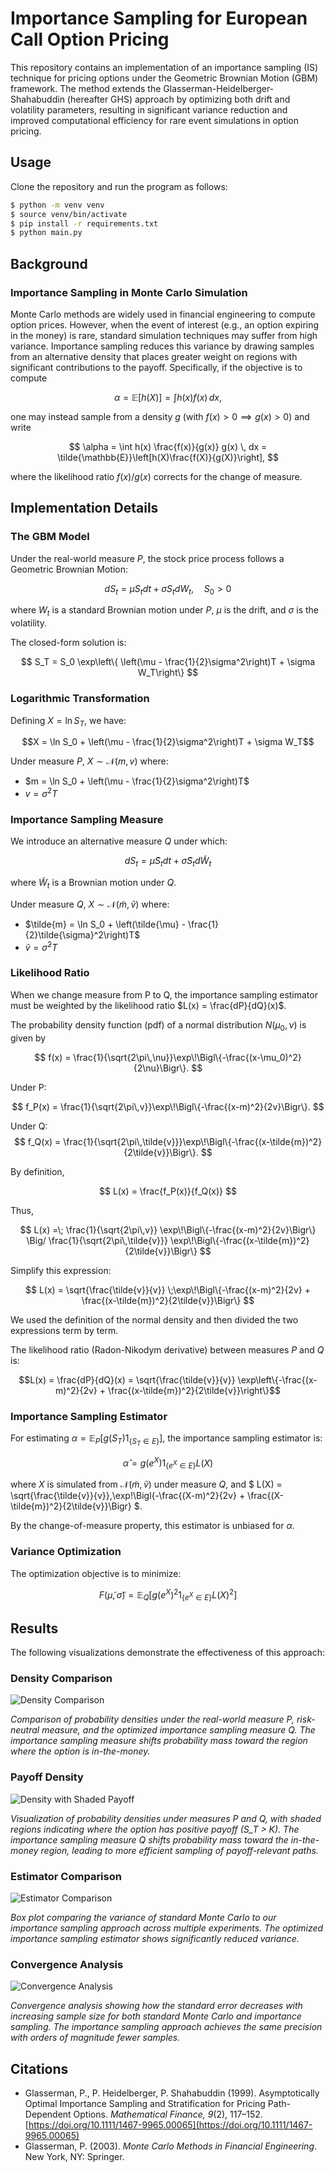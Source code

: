 # Importance Sampling for European Call Option Pricing

This repository contains an implementation of an importance sampling (IS) technique for pricing options under the Geometric Brownian Motion (GBM) framework. The method extends the Glasserman-Heidelberger-Shahabuddin (hereafter GHS) approach by optimizing both drift and volatility parameters, resulting in significant variance reduction and improved computational efficiency for rare event simulations in option pricing.

## Usage

Clone the repository and run the program as follows:

```sh
$ python -m venv venv
$ source venv/bin/activate
$ pip install -r requirements.txt
$ python main.py
```

## Background

### Importance Sampling in Monte Carlo Simulation

Monte Carlo methods are widely used in financial engineering to compute option prices. However, when the event of interest (e.g., an option expiring in the money) is rare, standard simulation techniques may suffer from high variance. Importance sampling reduces this variance by drawing samples from an alternative density that places greater weight on regions with significant contributions to the payoff. Specifically, if the objective is to compute

$$
\alpha = \mathbb{E}[h(X)] = \int h(x) f(x) \, dx,
$$

one may instead sample from a density $g$ (with $f(x) > 0 \implies g(x) > 0$) and write

$$
\alpha = \int h(x) \frac{f(x)}{g(x)} g(x) \, dx = \tilde{\mathbb{E}}\left[h(X)\frac{f(X)}{g(X)}\right],
$$

where the likelihood ratio $f(x)/g(x)$ corrects for the change of measure.


## Implementation Details

### The GBM Model

Under the real-world measure $P$, the stock price process follows a Geometric Brownian Motion:

$$
dS_t = \mu S_t dt + \sigma S_t dW_t, \quad S_0 > 0
$$

where $W_t$ is a standard Brownian motion under $P$, $\mu$ is the drift, and $\sigma$ is the volatility.

The closed-form solution is:

$$
S_T = S_0 \exp\left\{ \left(\mu - \frac{1}{2}\sigma^2\right)T + \sigma W_T\right\}
$$

### Logarithmic Transformation

Defining $X = \ln S_T$, we have:

$$X = \ln S_0 + \left(\mu - \frac{1}{2}\sigma^2\right)T + \sigma W_T$$

Under measure $P$, $X \sim \mathcal{N}(m, v)$ where:
- $m = \ln S_0 + \left(\mu - \frac{1}{2}\sigma^2\right)T$
- $v = \sigma^2 T$

### Importance Sampling Measure

We introduce an alternative measure $Q$ under which:

$$dS_t = \tilde{\mu} S_t dt + \tilde{\sigma} S_t d\widetilde{W}_t$$

where $\tilde{W}_t$ is a Brownian motion under $Q$.

Under measure $Q$, $X \sim \mathcal{N}(\tilde{m}, \tilde{v})$ where:
- $\tilde{m} = \ln S_0 + \left(\tilde{\mu} - \frac{1}{2}\tilde{\sigma}^2\right)T$
- $\tilde{v} = \tilde{\sigma}^2 T$

### Likelihood Ratio

When we change measure from P to Q, the importance sampling estimator must be weighted by the likelihood ratio $L(x) = \frac{dP}{dQ}(x)$.

The probability density function (pdf) of a normal distribution $N(\mu_0,\nu)$ is given by

$$
f(x) = \frac{1}{\sqrt{2\pi\,\nu}}\exp\!\Bigl\{-\frac{(x-\mu_0)^2}{2\nu}\Bigr\}.
$$

Under P:

$$
f_P(x) = \frac{1}{\sqrt{2\pi\,v}}\exp\!\Bigl\{-\frac{(x-m)^2}{2v}\Bigr\}.
$$

Under Q:
$$
f_Q(x) = \frac{1}{\sqrt{2\pi\,\tilde{v}}}\exp\!\Bigl\{-\frac{(x-\tilde{m})^2}{2\tilde{v}}\Bigr\}.
$$

By definition,

$$
L(x) = \frac{f_P(x)}{f_Q(x)}
$$

Thus,

$$
L(x)
=\; \frac{1}{\sqrt{2\pi\,v}} \exp\!\Bigl\{-\frac{(x-m)^2}{2v}\Bigr\} \Big/ \frac{1}{\sqrt{2\pi\,\tilde{v}}} \exp\!\Bigl\{-\frac{(x-\tilde{m})^2}{2\tilde{v}}\Bigr\}
$$

Simplify this expression:

$$
L(x) = \sqrt{\frac{\tilde{v}}{v}} \;\exp\!\Bigl\{-\frac{(x-m)^2}{2v} + \frac{(x-\tilde{m})^2}{2\tilde{v}}\Bigr\}
$$

We used the definition of the normal density and then divided the two expressions term by term.

The likelihood ratio (Radon-Nikodym derivative) between measures $P$ and $Q$ is:

$$L(x) = \frac{dP}{dQ}(x) = \sqrt{\frac{\tilde{v}}{v}} \exp\left\{-\frac{(x-m)^2}{2v} + \frac{(x-\tilde{m})^2}{2\tilde{v}}\right\}$$



### Importance Sampling Estimator

For estimating $\alpha = \mathbb{E}_P[g(S_T)1_{\{S_T \in E\}}]$, the importance sampling estimator is:

$$
\hat{\alpha} = g(e^X)1_{\{e^X \in E\}}L(X)
$$

where $X$ is simulated from $\mathcal{N}(\tilde{m}, \tilde{v})$ under measure $Q$, and $ L(X) = \sqrt{\frac{\tilde{v}}{v}}\,\exp\!\Bigl\{-\frac{(X-m)^2}{2v} + \frac{(X-\tilde{m})^2}{2\tilde{v}}\Bigr\} $.

By the change-of-measure property, this estimator is unbiased for $\alpha$.

### Variance Optimization

The optimization objective is to minimize:

$$F(\tilde{\mu}, \tilde{\sigma}) = \mathbb{E}_Q[g(e^X)^2 1_{\{e^X \in E\}}L(X)^2]$$

## Results

The following visualizations demonstrate the effectiveness of this approach:

### Density Comparison

![Density Comparison](figures/density_comparison.png)

*Comparison of probability densities under the real-world measure P, risk-neutral measure, and the optimized importance sampling measure Q. The importance sampling measure shifts probability mass toward the region where the option is in-the-money.*

### Payoff Density

![Density with Shaded Payoff](figures/density_comparison_shaded.png)

*Visualization of probability densities under measures P and Q, with shaded regions indicating where the option has positive payoff (S_T > K). The importance sampling measure Q shifts probability mass toward the in-the-money region, leading to more efficient sampling of payoff-relevant paths.*

### Estimator Comparison

![Estimator Comparison](figures/estimator_comparison.png)

*Box plot comparing the variance of standard Monte Carlo to our importance sampling approach across multiple experiments. The optimized importance sampling estimator shows significantly reduced variance.*

### Convergence Analysis

![Convergence Analysis](figures/convergence_analysis.png)

*Convergence analysis showing how the standard error decreases with increasing sample size for both standard Monte Carlo and importance sampling. The importance sampling approach achieves the same precision with orders of magnitude fewer samples.*

## Citations

- Glasserman, P., P. Heidelberger, P. Shahabuddin (1999). Asymptotically Optimal Importance Sampling and Stratification for Pricing Path-Dependent Options. *Mathematical Finance, 9*(2), 117–152. [https://doi.org/10.1111/1467-9965.00065](https://doi.org/10.1111/1467-9965.00065)
- Glasserman, P. (2003). *Monte Carlo Methods in Financial Engineering*. New York, NY: Springer.
